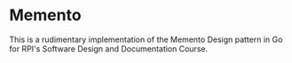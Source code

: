 Memento
=======

This is a rudimentary implementation of the Memento Design pattern in Go for
RPI's Software Design and Documentation Course. 
